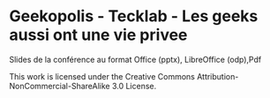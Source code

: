 Geekopolis - Tecklab - Les geeks aussi ont une vie privee
==================================================================

Slides de la conférence au format Office (pptx), LibreOffice (odp),Pdf

This work is licensed under the Creative Commons Attribution-NonCommercial-ShareAlike 3.0 License.